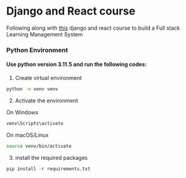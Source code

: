 # Django and React course
Following along with [this](https://www.udemy.com/course/learning-management-system-with-django-and-react/?srsltid=AfmBOoqQglTA_l6pNmYyXQvB5fZanGgG4EQ8tlXhJQhQt5GzUi7UPtKy&couponCode=MT150725A) django and react course to build a Full stack Learning Management System



### Python Environment

#### Use python version 3.11.5 and run the following codes:


1. Create virtual environment

```bash
python -m venv venv
```

2. Activate the environment

On Windows

```bash
venv\Scripts\activate
```

On macOS/Linux
```bash
source venv/bin/activate
```

3. install the required packages

```python
pip install -r requirements.txt
```
